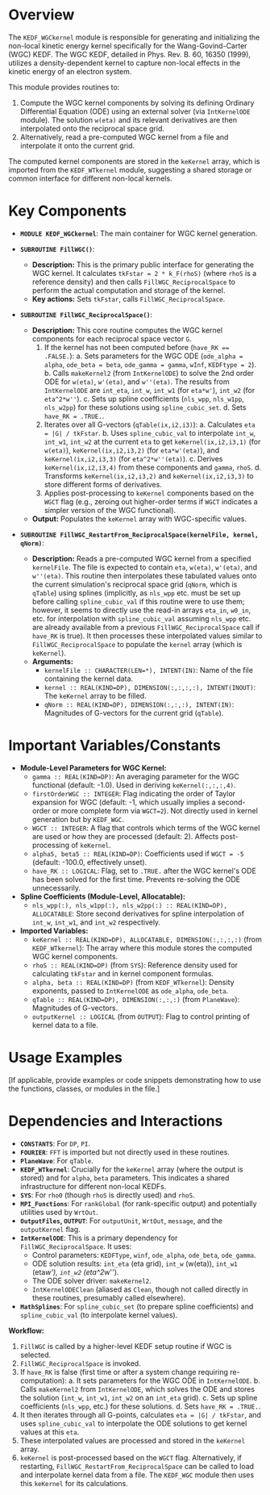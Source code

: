 # Overview

The `KEDF_WGCkernel` module is responsible for generating and initializing the non-local kinetic energy kernel specifically for the Wang-Govind-Carter (WGC) KEDF. The WGC KEDF, detailed in Phys. Rev. B. 60, 16350 (1999), utilizes a density-dependent kernel to capture non-local effects in the kinetic energy of an electron system.

This module provides routines to:
1.  Compute the WGC kernel components by solving its defining Ordinary Differential Equation (ODE) using an external solver (via `IntKernelODE` module). The solution `w(eta)` and its relevant derivatives are then interpolated onto the reciprocal space grid.
2.  Alternatively, read a pre-computed WGC kernel from a file and interpolate it onto the current grid.

The computed kernel components are stored in the `keKernel` array, which is imported from the `KEDF_WTkernel` module, suggesting a shared storage or common interface for different non-local kernels.

# Key Components

- **`MODULE KEDF_WGCkernel`**: The main container for WGC kernel generation.

- **`SUBROUTINE FillWGC()`**:
  - **Description:** This is the primary public interface for generating the WGC kernel. It calculates `tkFstar = 2 * k_F(rhoS)` (where `rhoS` is a reference density) and then calls `FillWGC_ReciprocalSpace` to perform the actual computation and storage of the kernel.
  - **Key actions:** Sets `tkFstar`, calls `FillWGC_ReciprocalSpace`.

- **`SUBROUTINE FillWGC_ReciprocalSpace()`**:
  - **Description:** This core routine computes the WGC kernel components for each reciprocal space vector `G`.
    1.  If the kernel has not been computed before (`have_RK == .FALSE.`):
        a.  Sets parameters for the WGC ODE (`ode_alpha = alpha`, `ode_beta = beta`, `ode_gamma = gamma`, `wInf`, `KEDFtype = 2`).
        b.  Calls `makeKernel2` (from `IntKernelODE`) to solve the 2nd order ODE for `w(eta)`, `w'(eta)`, and `w''(eta)`. The results from `IntKernelODE` are `int_eta`, `int_w`, `int_w1` (for `eta*w'`), `int_w2` (for `eta^2*w''`).
        c.  Sets up spline coefficients (`nls_wpp`, `nls_w1pp`, `nls_w2pp`) for these solutions using `spline_cubic_set`.
        d.  Sets `have_RK = .TRUE.`.
    2.  Iterates over all G-vectors (`qTable(ix,i2,i3)`):
        a.  Calculates `eta = |G| / tkFstar`.
        b.  Uses `spline_cubic_val` to interpolate `int_w`, `int_w1`, `int_w2` at the current `eta` to get `keKernel(ix,i2,i3,1)` (for `w(eta)`), `keKernel(ix,i2,i3,2)` (for `eta*w'(eta)`), and `keKernel(ix,i2,i3,3)` (for `eta^2*w''(eta)`).
        c.  Derives `keKernel(ix,i2,i3,4)` from these components and `gamma`, `rhoS`.
        d.  Transforms `keKernel(ix,i2,i3,2)` and `keKernel(ix,i2,i3,3)` to store different forms of derivatives.
    3.  Applies post-processing to `keKernel` components based on the `WGCT` flag (e.g., zeroing out higher-order terms if `WGCT` indicates a simpler version of the WGC functional).
  - **Output:** Populates the `keKernel` array with WGC-specific values.

- **`SUBROUTINE FillWGC_RestartFrom_ReciprocalSpace(kernelFile, kernel, qNorm)`**:
  - **Description:** Reads a pre-computed WGC kernel from a specified `kernelFile`. The file is expected to contain `eta`, `w(eta)`, `w'(eta)`, and `w''(eta)`. This routine then interpolates these tabulated values onto the current simulation's reciprocal space grid (`qNorm`, which is `qTable`) using splines (implicitly, as `nls_wpp` etc. must be set up before calling `spline_cubic_val` if this routine were to use them; however, it seems to directly use the read-in arrays `eta_in`, `w0_in`, etc. for interpolation with `spline_cubic_val` assuming `nls_wpp` etc. are already available from a previous `FillWGC_ReciprocalSpace` call if `have_RK` is true). It then processes these interpolated values similar to `FillWGC_ReciprocalSpace` to populate the `kernel` array (which is `keKernel`).
  - **Arguments:**
    - `kernelFile :: CHARACTER(LEN=*), INTENT(IN)`: Name of the file containing the kernel data.
    - `kernel :: REAL(KIND=DP), DIMENSION(:,:,:,:), INTENT(INOUT)`: The `keKernel` array to be filled.
    - `qNorm :: REAL(KIND=DP), DIMENSION(:,:,:), INTENT(IN)`: Magnitudes of G-vectors for the current grid (`qTable`).

# Important Variables/Constants

- **Module-Level Parameters for WGC Kernel:**
    - `gamma :: REAL(KIND=DP)`: An averaging parameter for the WGC functional (default: -1.0). Used in deriving `keKernel(:,:,:,4)`.
    - `firstOrderWGC :: INTEGER`: Flag indicating the order of Taylor expansion for WGC (default: -1, which usually implies a second-order or more complete form via `WGCT=2`). Not directly used in kernel generation but by `KEDF_WGC`.
    - `WGCT :: INTEGER`: A flag that controls which terms of the WGC kernel are used or how they are processed (default: 2). Affects post-processing of `keKernel`.
    - `alpha5, beta5 :: REAL(KIND=DP)`: Coefficients used if `WGCT = -5` (default: -100.0, effectively unset).
    - `have_RK :: LOGICAL`: Flag, set to `.TRUE.` after the WGC kernel's ODE has been solved for the first time. Prevents re-solving the ODE unnecessarily.
- **Spline Coefficients (Module-Level, Allocatable):**
    - `nls_wpp(:), nls_w1pp(:), nls_w2pp(:) :: REAL(KIND=DP), ALLOCATABLE`: Store second derivatives for spline interpolation of `int_w`, `int_w1`, and `int_w2` respectively.
- **Imported Variables:**
    - `keKernel :: REAL(KIND=DP), ALLOCATABLE, DIMENSION(:,:,:,:)` (from `KEDF_WTkernel`): The array where this module stores the computed WGC kernel components.
    - `rhoS :: REAL(KIND=DP)` (from `SYS`): Reference density used for calculating `tkFstar` and in kernel component formulas.
    - `alpha, beta :: REAL(KIND=DP)` (from `KEDF_WTkernel`): Density exponents, passed to `IntKernelODE` as `ode_alpha`, `ode_beta`.
    - `qTable :: REAL(KIND=DP), DIMENSION(:,:,:)` (from `PlaneWave`): Magnitudes of G-vectors.
    - `outputKernel :: LOGICAL` (from `OUTPUT`): Flag to control printing of kernel data to a file.

# Usage Examples

[If applicable, provide examples or code snippets demonstrating how to use the functions, classes, or modules in the file.]

# Dependencies and Interactions

- **`CONSTANTS`**: For `DP`, `PI`.
- **`FOURIER`**: `FFT` is imported but not directly used in these routines.
- **`PlaneWave`**: For `qTable`.
- **`KEDF_WTkernel`**: Crucially for the `keKernel` array (where the output is stored) and for `alpha`, `beta` parameters. This indicates a shared infrastructure for different non-local KEDFs.
- **`SYS`**: For `rho0` (though `rhoS` is directly used) and `rhoS`.
- **`MPI_Functions`**: For `rankGlobal` (for rank-specific output) and potentially utilities used by `WrtOut`.
- **`OutputFiles`, `OUTPUT`**: For `outputUnit`, `WrtOut`, `message`, and the `outputKernel` flag.
- **`IntKernelODE`**: This is a primary dependency for `FillWGC_ReciprocalSpace`. It uses:
    - Control parameters: `KEDFType`, `winf`, `ode_alpha`, `ode_beta`, `ode_gamma`.
    - ODE solution results: `int_eta` (eta grid), `int_w` (w(eta)), `int_w1` (eta*w'), `int_w2` (eta^2*w'').
    - The ODE solver driver: `makeKernel2`.
    - `IntKernelODEClean` (aliased as `Clean`, though not called directly in these routines, presumably called elsewhere).
- **`MathSplines`**: For `spline_cubic_set` (to prepare spline coefficients) and `spline_cubic_val` (to interpolate kernel values).

**Workflow:**
1.  `FillWGC` is called by a higher-level KEDF setup routine if WGC is selected.
2.  `FillWGC_ReciprocalSpace` is invoked.
3.  If `have_RK` is false (first time or after a system change requiring re-computation):
    a.  It sets parameters for the WGC ODE in `IntKernelODE`.
    b.  Calls `makeKernel2` from `IntKernelODE`, which solves the ODE and stores the solution (`int_w`, `int_w1`, `int_w2` on an `int_eta` grid).
    c.  Sets up spline coefficients (`nls_wpp`, etc.) for these solutions.
    d.  Sets `have_RK = .TRUE.`.
4.  It then iterates through all G-points, calculates `eta = |G| / tkFstar`, and uses `spline_cubic_val` to interpolate the ODE solutions to get kernel values at this `eta`.
5.  These interpolated values are processed and stored in the `keKernel` array.
6.  `keKernel` is post-processed based on the `WGCT` flag.
Alternatively, if restarting, `FillWGC_RestartFrom_ReciprocalSpace` can be called to load and interpolate kernel data from a file. The `KEDF_WGC` module then uses this `keKernel` for its calculations.

